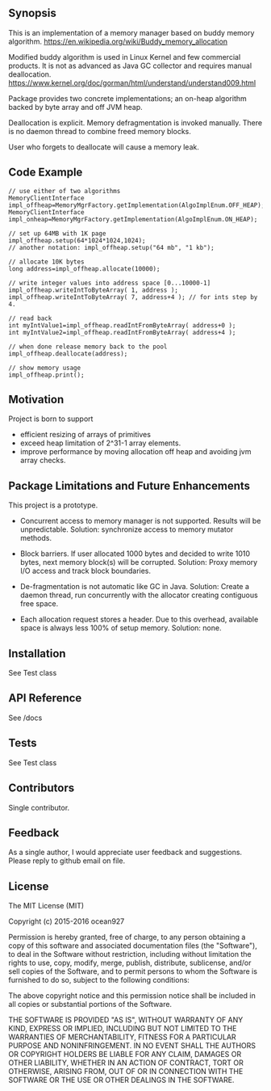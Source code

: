 ## Synopsis

This is an implementation of a memory manager based on buddy memory algorithm. 
https://en.wikipedia.org/wiki/Buddy_memory_allocation 

Modified buddy algorithm is used in Linux Kernel 
and few commercial products. It is not as advanced as Java GC 
collector and requires manual deallocation.
https://www.kernel.org/doc/gorman/html/understand/understand009.html

Package provides two concrete implementations; 
an on-heap algorithm backed by byte array and off JVM heap. 

Deallocation is explicit. Memory defragmentation is invoked manually. There is 
no daemon thread to combine freed memory blocks. 

User who forgets to deallocate will cause a memory leak.   

## Code Example


```
// use either of two algorithms
MemoryClientInterface impl_offheap=MemoryMgrFactory.getImplementation(AlgoImplEnum.OFF_HEAP);
MemoryClientInterface impl_onheap=MemoryMgrFactory.getImplementation(AlgoImplEnum.ON_HEAP);

// set up 64MB with 1K page
impl_offheap.setup(64*1024*1024,1024);
// another notation: impl_offheap.setup("64 mb", "1 kb");

// allocate 10K bytes
long address=impl_offheap.allocate(10000);

// write integer values into address space [0...10000-1]
impl_offheap.writeIntToByteArray( 1, address );
impl_offheap.writeIntToByteArray( 7, address+4 ); // for ints step by 4.

// read back
int myIntValue1=impl_offheap.readIntFromByteArray( address+0 );
int myIntValue2=impl_offheap.readIntFromByteArray( address+4 ); 

// when done release memory back to the pool
impl_offheap.deallocate(address);

// show memory usage
impl_offheap.print();
```


## Motivation

Project is born to support 
- efficient resizing of arrays of primitives
- exceed heap limitation of 2^31-1 array elements.
- improve performance by moving allocation 
  off heap and avoiding jvm array checks.

## Package Limitations and Future Enhancements

This project is a prototype. 

- Concurrent access to memory manager is not supported. Results 
will be unpredictable. 
Solution: synchronize access to memory mutator methods.

- Block barriers. If user allocated 1000 bytes and decided 
to write 1010 bytes, next memory block(s) will be corrupted. 
Solution: Proxy memory I/O access and track block boundaries.

- De-fragmentation is not automatic like GC in Java. 
Solution: Create a daemon thread, run concurrently with 
the allocator creating contiguous free space.

- Each allocation request stores a header. Due to this overhead, 
available space is always less 100% of setup memory.
Solution: none. 

## Installation

See Test class

## API Reference

See /docs

## Tests

See Test class

## Contributors

Single contributor. 

## Feedback

As a single author, I would appreciate user feedback and suggestions. 
Please reply to github email on file.

## License

The MIT License (MIT)

Copyright (c) 2015-2016 ocean927

Permission is hereby granted, free of charge, to any person obtaining a copy of this software and associated documentation files (the "Software"), to deal in the Software without restriction, including without limitation the rights to use, copy, modify, merge, publish, distribute, sublicense, and/or sell copies of the Software, and to permit persons to whom the Software is furnished to do so, subject to the following conditions:

The above copyright notice and this permission notice shall be included in all copies or substantial portions of the Software.

THE SOFTWARE IS PROVIDED "AS IS", WITHOUT WARRANTY OF ANY KIND, EXPRESS OR IMPLIED, INCLUDING BUT NOT LIMITED TO THE WARRANTIES OF MERCHANTABILITY, FITNESS FOR A PARTICULAR PURPOSE AND NONINFRINGEMENT. IN NO EVENT SHALL THE AUTHORS OR COPYRIGHT HOLDERS BE LIABLE FOR ANY CLAIM, DAMAGES OR OTHER LIABILITY, WHETHER IN AN ACTION OF CONTRACT, TORT OR OTHERWISE, ARISING FROM, OUT OF OR IN CONNECTION WITH THE SOFTWARE OR THE USE OR OTHER DEALINGS IN THE SOFTWARE.